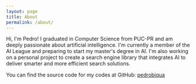 ```yaml
---
layout: page
title: About
permalink: /about/
---
```


Hi, I'm Pedro! I graduated in Computer Science from PUC-PR and am deeply passionate about artificial intelligence. I'm currently a member of the AI League and preparing to start my master's degree in AI. I'm also working on a personal project to create a search engine library that integrates AI to deliver smarter and more efficient search solutions.

You can find the source code for my codes at GitHub:
[pedrobiqua][pedro-github]


[pedro-github]: https://github.com/pedrobiqua
